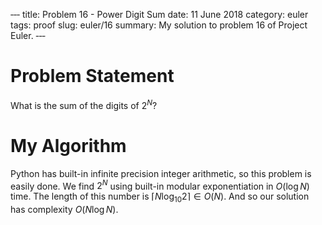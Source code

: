‐‐‐
title: Problem 16 - Power Digit Sum
date: 11 June 2018
category: euler
tags: proof
slug: euler/16
summary: My solution to problem 16 of Project Euler.
‐‐‐

# Problem Statement

What is the sum of the digits of $2^N$?

# My Algorithm

Python has built-in infinite precision integer arithmetic, so this problem is easily done.
We find $2^N$ using built-in modular exponentiation in $O(\log N)$ time.
The length of this number is $\lceil N\log_10 2 \rceil \in O(N)$.
And so our solution has complexity $O(N \log N)$.